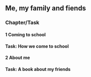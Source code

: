 ## Me, my family and fiends
### Chapter/Task
#### 1 Coming to school
#### Task: How we come to school
#### 2 About me
#### Task: A book about my friends

